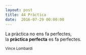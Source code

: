 ```yaml
---
layout: post
title: 44 Pràctica
date:  2016-07-29 00:00:00
---
```


La pràctica no ens fa perfectes,<br />
la **pràctica perfecta** es fa perfectes.

<small>Vince Lombardi</small>
